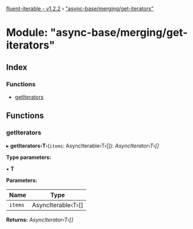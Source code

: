 [fluent-iterable - v1.2.2](../README.md) › ["async-base/merging/get-iterators"](_async_base_merging_get_iterators_.md)

# Module: "async-base/merging/get-iterators"

## Index

### Functions

* [getIterators](_async_base_merging_get_iterators_.md#getiterators)

## Functions

###  getIterators

▸ **getIterators**‹**T**›(`items`: AsyncIterable‹T›[]): *AsyncIterator‹T›[]*

**Type parameters:**

▪ **T**

**Parameters:**

Name | Type |
------ | ------ |
`items` | AsyncIterable‹T›[] |

**Returns:** *AsyncIterator‹T›[]*
